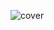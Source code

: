 ![cover](https://github.com/DailyFrontendProblem/dailyfrontendproblem/assets/139051803/773afae8-2be4-4935-8253-dcee9bf2ce24)



